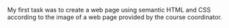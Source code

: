 My first task was to create a web page using semantic HTML and CSS according to the image of a web page provided by the course coordinator.

